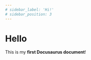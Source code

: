 ```yaml
---
# sidebar_label: 'Hi!'
# sidebar_position: 3
---
```


# Hello

This is my **first Docusaurus document**!